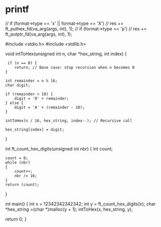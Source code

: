# printf


// if (format->type == 'x' || format->type == 'X')
//     res += ft_puthex_fd(va_arg(args, int), 1);
// if (format->type == 'p')
//     res += ft_putptr_fd(va_arg(args, int), 1);



#include <stdio.h>
#include <stdlib.h>

void intToHex(unsigned int n, char *hex_string, int index) {
    
     if (n == 0) {
        return; // Base case: stop recursion when n becomes 0
    }

    int remainder = n % 16;
    char digit;

    if (remainder < 10) {
        digit = '0' + remainder;
    } else {
        digit = 'A' + (remainder - 10);
    }

    intToHex(n / 16, hex_string, index--); // Recursive call

    hex_string[index] = digit;
}

int    ft_count_hex_digits(unsigned int nbr)
{
    int    count;

    count = 0;
    while (nbr)
    {
        count++;
        nbr /= 16;
    }
    return (count);
}

int main() {
  int x = 12342342342342;
  int y = ft_count_hex_digits(x);
  char  *hex_string =(char *)malloc(y + 1);
  intToHex(x, hex_string, y);
  
  return 0;
}
